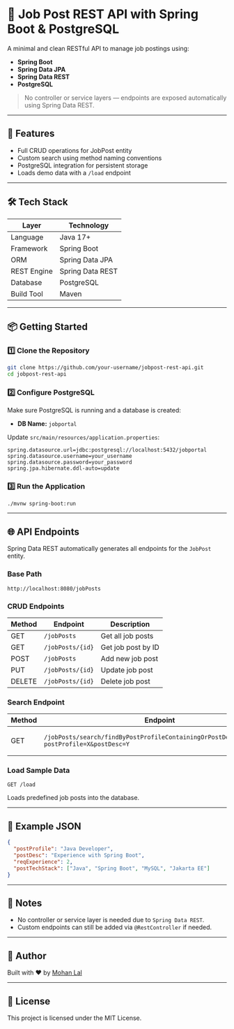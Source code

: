 # 💼 Job Post REST API with Spring Boot & PostgreSQL

A minimal and clean RESTful API to manage job postings using:
- **Spring Boot**
- **Spring Data JPA**
- **Spring Data REST**
- **PostgreSQL**

> No controller or service layers — endpoints are exposed automatically using Spring Data REST.

---

## 🚀 Features
- Full CRUD operations for JobPost entity
- Custom search using method naming conventions
- PostgreSQL integration for persistent storage
- Loads demo data with a `/load` endpoint

---

## 🛠️ Tech Stack

| Layer        | Technology             |
|-------------|------------------------|
| Language     | Java 17+               |
| Framework    | Spring Boot            |
| ORM          | Spring Data JPA        |
| REST Engine  | Spring Data REST       |
| Database     | PostgreSQL             |
| Build Tool   | Maven                  |

---

## 📦 Getting Started

### 1️⃣ Clone the Repository
```bash
git clone https://github.com/your-username/jobpost-rest-api.git
cd jobpost-rest-api
```

### 2️⃣ Configure PostgreSQL
Make sure PostgreSQL is running and a database is created:
- **DB Name:** `jobportal`

Update `src/main/resources/application.properties`:
```properties
spring.datasource.url=jdbc:postgresql://localhost:5432/jobportal
spring.datasource.username=your_username
spring.datasource.password=your_password
spring.jpa.hibernate.ddl-auto=update
```

### 3️⃣ Run the Application
```bash
./mvnw spring-boot:run
```

---

## 🌐 API Endpoints
Spring Data REST automatically generates all endpoints for the `JobPost` entity.

### Base Path
```
http://localhost:8080/jobPosts
```

### CRUD Endpoints
| Method | Endpoint            | Description              |
|--------|---------------------|--------------------------|
| GET    | `/jobPosts`         | Get all job posts        |
| GET    | `/jobPosts/{id}`    | Get job post by ID       |
| POST   | `/jobPosts`         | Add new job post         |
| PUT    | `/jobPosts/{id}`    | Update job post          |
| DELETE | `/jobPosts/{id}`    | Delete job post          |

### Search Endpoint
| Method | Endpoint                                                                                      | Description                 |
|--------|-----------------------------------------------------------------------------------------------|-----------------------------|
| GET    | `/jobPosts/search/findByPostProfileContainingOrPostDescContaining?postProfile=X&postDesc=Y`  | Search by profile or desc   |

### Load Sample Data
```http
GET /load
```
Loads predefined job posts into the database.

---

## 📘 Example JSON
```json
{
  "postProfile": "Java Developer",
  "postDesc": "Experience with Spring Boot",
  "reqExperience": 2,
  "postTechStack": ["Java", "Spring Boot", "MySQL", "Jakarta EE"]
}
```

---

## 📌 Notes
- No controller or service layer is needed due to `Spring Data REST`.
- Custom endpoints can still be added via `@RestController` if needed.

---

## 🙌 Author
Built with ❤️ by [Mohan Lal](https://github.com/mhnuk2007)

---

## 📄 License
This project is licensed under the MIT License.
